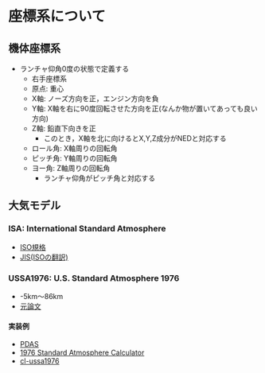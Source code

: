 # 座標系について

## 機体座標系

- ランチャ仰角0度の状態で定義する
	- 右手座標系
	- 原点:		重心
	- X軸:		ノーズ方向を正，エンジン方向を負
	- Y軸:		X軸を右に90度回転させた方向を正(なんか物が置いてあっても良い方向)
	- Z軸:		鉛直下向きを正
		- このとき，X軸を北に向けるとX,Y,Z成分がNEDと対応する
	- ロール角:	X軸周りの回転角
	- ピッチ角:	Y軸周りの回転角
	- ヨー角:	Z軸周りの回転角
		- ランチャ仰角がピッチ角と対応する

## 大気モデル

### ISA: International Standard Atmosphere

- [ISO規格](https://www.iso.org/standard/7472.html)
- [JIS(ISOの翻訳)](http://kikakurui.com/w/W0201-1990-01.html)

### USSA1976: U.S. Standard Atmosphere 1976

- -5km〜86km
- [元論文](https://ntrs.nasa.gov/search.jsp?R=19770009539)

#### 実装例

- [PDAS](https://github.com/jgoppert/pdas/blob/master/atmos/ussa1976.dpr)
- [1976 Standard Atmosphere Calculator](https://www.digitaldutch.com/atmoscalc/index.htm)
- [cl-ussa1976](https://github.com/mmullins/cl-ussa1976)
